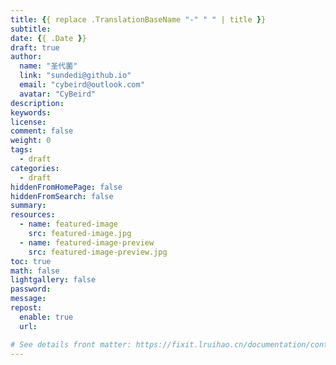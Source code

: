 ```yaml
---
title: {{ replace .TranslationBaseName "-" " " | title }}
subtitle:
date: {{ .Date }}
draft: true
author:
  name: "圣代菌"
  link: "sundedi@github.io"
  email: "cybeird@outlook.com"
  avatar: "CyBeird"
description:
keywords:
license:
comment: false
weight: 0
tags:
  - draft
categories:
  - draft
hiddenFromHomePage: false
hiddenFromSearch: false
summary:
resources:
  - name: featured-image
    src: featured-image.jpg
  - name: featured-image-preview
    src: featured-image-preview.jpg
toc: true
math: false
lightgallery: false
password:
message:
repost:
  enable: true
  url:

# See details front matter: https://fixit.lruihao.cn/documentation/content-management/introduction/#front-matter
---
```


<!--more-->
